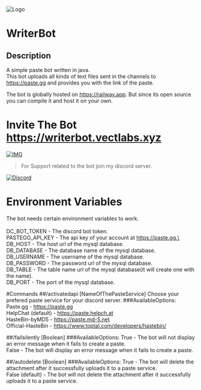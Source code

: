 ![Logo](https://i.imgur.com/C4Ef8fT.png)
# WriterBot
## Description
A simple paste bot written in java.\
This bot uploads all kinds of text files sent in the channels to https://paste.gg and provides you with the link of the paste.

The bot is globally hosted on https://railway.app. But since its open source you can compile it and host it on your own.
# Invite The Bot https://writerbot.vectlabs.xyz
[![IMG](https://i.imgur.com/iQmbKEe.png)](https://writerbot.vectlabs.xyz)

>For Support related to the bot join my discord server.

[![Discord](https://discord.com/api/guilds/928525879087362050/widget.png?style=banner4)](https://discord.vectlabs.xyz)
# Environment Variables
The bot needs certain environment variables to work.\
\
DC_BOT_TOKEN - The discord bot token.\
PASTEGG_API_KEY - The api key of your account at https://paste.gg.\
DB_HOST - The host url of the mysql database.\
DB_DATABASE - The database name of the mysql database.\
DB_USERNAME - The username of the mysql database.\
DB_PASSWORD - The password url of the mysql database.\
DB_TABLE - The table name url of the mysql database(it will create one with the name).\
DB_PORT - The port of the mysql database.

#Commands
##/activatedapi [NameOfThePasteService]
Choose your prefered paste service for your discord server.
###AvailableOptions:
Paste.gg - https://paste.gg \
HelpChat (default) - https://paste.helpch.at \
HasteBin-byMD5 - https://paste.md-5.net \
Official-HasteBin - https://www.toptal.com/developers/hastebin/

##/failsilently [Boolean]
###AvailableOptions:
True - The bot will not display an error message when it fails to create a paste.\
False - The bot will display an error message when it fails to create a paste.

##/autodelete [Boolean]
###AvailableOptions:
True - The bot will delete the attachment after it successfully uploads it to a paste service.\
False (default) - The bot will not delete the attachment after it successfully uploads it to a paste service.




